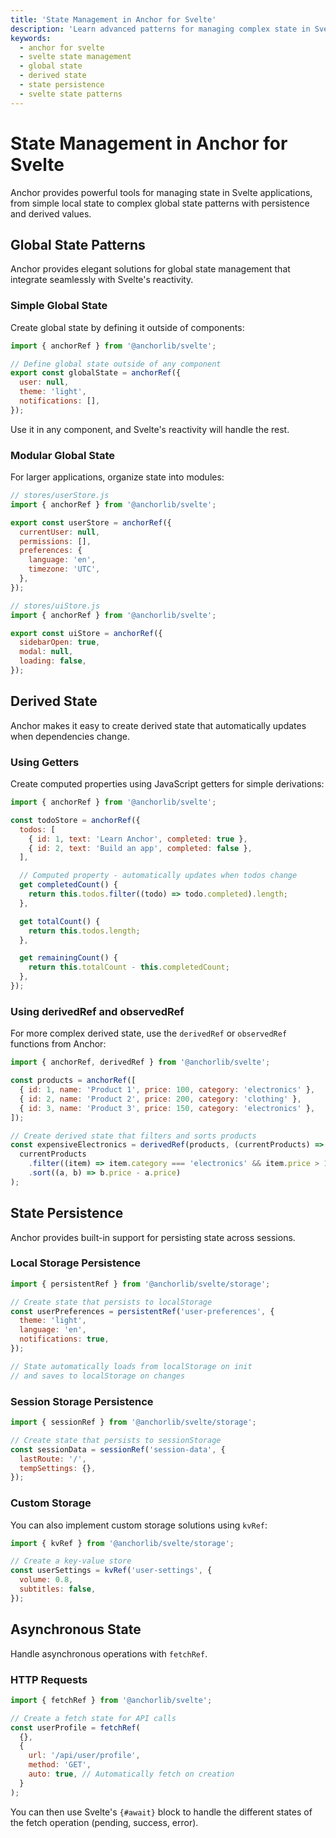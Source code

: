 ```yaml
---
title: 'State Management in Anchor for Svelte'
description: 'Learn advanced patterns for managing complex state in Svelte applications with Anchor, including global state, derived state, and persistence.'
keywords:
  - anchor for svelte
  - svelte state management
  - global state
  - derived state
  - state persistence
  - svelte state patterns
---
```


# State Management in Anchor for Svelte

Anchor provides powerful tools for managing state in Svelte applications, from simple local state to complex global state patterns with persistence and derived values.

## Global State Patterns

Anchor provides elegant solutions for global state management that integrate seamlessly with Svelte's reactivity.

### Simple Global State

Create global state by defining it outside of components:

```javascript
import { anchorRef } from '@anchorlib/svelte';

// Define global state outside of any component
export const globalState = anchorRef({
  user: null,
  theme: 'light',
  notifications: [],
});
```

Use it in any component, and Svelte's reactivity will handle the rest.

### Modular Global State

For larger applications, organize state into modules:

```javascript
// stores/userStore.js
import { anchorRef } from '@anchorlib/svelte';

export const userStore = anchorRef({
  currentUser: null,
  permissions: [],
  preferences: {
    language: 'en',
    timezone: 'UTC',
  },
});

// stores/uiStore.js
import { anchorRef } from '@anchorlib/svelte';

export const uiStore = anchorRef({
  sidebarOpen: true,
  modal: null,
  loading: false,
});
```

## Derived State

Anchor makes it easy to create derived state that automatically updates when dependencies change.

### Using Getters

Create computed properties using JavaScript getters for simple derivations:

```javascript
import { anchorRef } from '@anchorlib/svelte';

const todoStore = anchorRef({
  todos: [
    { id: 1, text: 'Learn Anchor', completed: true },
    { id: 2, text: 'Build an app', completed: false },
  ],

  // Computed property - automatically updates when todos change
  get completedCount() {
    return this.todos.filter((todo) => todo.completed).length;
  },

  get totalCount() {
    return this.todos.length;
  },

  get remainingCount() {
    return this.totalCount - this.completedCount;
  },
});
```

### Using derivedRef and observedRef

For more complex derived state, use the `derivedRef` or `observedRef` functions from Anchor:

```javascript
import { anchorRef, derivedRef } from '@anchorlib/svelte';

const products = anchorRef([
  { id: 1, name: 'Product 1', price: 100, category: 'electronics' },
  { id: 2, name: 'Product 2', price: 200, category: 'clothing' },
  { id: 3, name: 'Product 3', price: 150, category: 'electronics' },
]);

// Create derived state that filters and sorts products
const expensiveElectronics = derivedRef(products, (currentProducts) =>
  currentProducts
    .filter((item) => item.category === 'electronics' && item.price > 100)
    .sort((a, b) => b.price - a.price)
);
```

## State Persistence

Anchor provides built-in support for persisting state across sessions.

### Local Storage Persistence

```javascript
import { persistentRef } from '@anchorlib/svelte/storage';

// Create state that persists to localStorage
const userPreferences = persistentRef('user-preferences', {
  theme: 'light',
  language: 'en',
  notifications: true,
});

// State automatically loads from localStorage on init
// and saves to localStorage on changes
```

### Session Storage Persistence

```javascript
import { sessionRef } from '@anchorlib/svelte/storage';

// Create state that persists to sessionStorage
const sessionData = sessionRef('session-data', {
  lastRoute: '/',
  tempSettings: {},
});
```

### Custom Storage

You can also implement custom storage solutions using `kvRef`:

```javascript
import { kvRef } from '@anchorlib/svelte/storage';

// Create a key-value store
const userSettings = kvRef('user-settings', {
  volume: 0.8,
  subtitles: false,
});
```

## Asynchronous State

Handle asynchronous operations with `fetchRef`.

### HTTP Requests

```javascript
import { fetchRef } from '@anchorlib/svelte';

// Create a fetch state for API calls
const userProfile = fetchRef(
  {},
  {
    url: '/api/user/profile',
    method: 'GET',
    auto: true, // Automatically fetch on creation
  }
);
```

You can then use Svelte's `{#await}` block to handle the different states of the fetch operation (pending, success, error).
